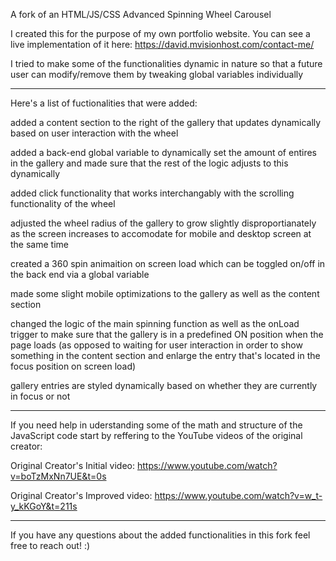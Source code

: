 A fork of an HTML/JS/CSS Advanced Spinning Wheel Carousel

I created this for the purpose of my own portfolio website. You can see a live implementation of it here: https://david.mvisionhost.com/contact-me/

I tried to make some of the functionalities dynamic in nature so that a future user can modify/remove them by tweaking global variables individually

---------------------------------------------------------------------------------------------------------------------------------------------------------

Here's a list of fuctionalities that were added:

added a content section to the right of the gallery that updates dynamically based on user interaction with the wheel

added a back-end global variable to dynamically set the amount of entires in the gallery and made sure that the rest of the logic adjusts to this dynamically

added click functionality that works interchangably with the scrolling functionality of the wheel

adjusted the wheel radius of the gallery to grow slightly disproportianately as the screen increases to accomodate for mobile and desktop screen at the same time

created a 360 spin animaition on screen load which can be toggled on/off in the back end via a global variable

made some slight mobile optimizations to the gallery as well as the content section

changed the logic of the main spinning function as well as the onLoad trigger to make sure that the gallery is in a predefined ON position when the page loads (as opposed to waiting for user interaction in order to show something in the content section and enlarge the entry that's located in the focus position on screen load)

gallery entries are styled dynamically based on whether they are currently in focus or not

---------------------------------------------------------------------------------------------------------------------------------------------------------

If you need help in uderstanding some of the math and structure of the JavaScript code start by reffering to the YouTube videos of the original creator:

Original Creator's Initial video: https://www.youtube.com/watch?v=boTzMxNn7UE&t=0s

Original Creator's Improved video: https://www.youtube.com/watch?v=w_t-y_kKGoY&t=211s

---------------------------------------------------------------------------------------------------------------------------------------------------------

If you have any questions about the added functionalities in this fork feel free to reach out! :)

